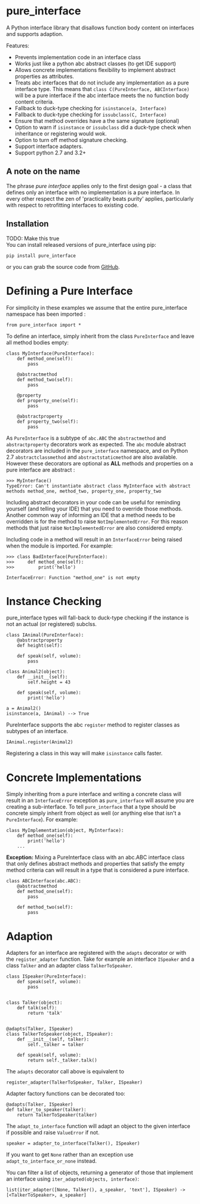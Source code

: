 # pure_interface
A Python interface library that disallows function body content on interfaces and supports adaption.

Features:
* Prevents implementation code in an interface class
* Works just like a python abc abstract classes (to get IDE support)
* Allows concrete implementations flexibility to implement abstract properties as attributes.
* Treats abc interfaces that do not include any implementation as a pure interface type.
  This means that `class C(PureInterface, ABCInterface)` will be a pure interface if the abc interface meets the 
  no function body content criteria.
* Fallback to duck-type checking for `isinstance(a, Interface)`
* Fallback to duck-type checking for `issubclass(C, Interface)`
* Ensure that method overrides have a the same signature (optional)
* Option to warn if `isinstance` or `issubclass` did a duck-type check when inheritance or registering would wok.  
* Option to turn off method signature checking.
* Support interface adapters.
* Support python 2.7 and 3.2+

## A note on the name

The phrase _pure interface_ applies only to the first design goal - a class that defines only an interface with no 
implementation is a pure interface.  In every other respect the zen of 'practicality beats purity' applies, particularly
with respect to retrofitting interfaces to existing code.

## Installation
TODO: Make this true  
You can install released versions of pure_interface using pip:

    pip install pure_interface
    
or you can grab the source code from [GitHub](https://github.com/tim-mitchell/pure_interface).
 
# Defining a Pure Interface
For simplicity in these examples we assume that the entire pure_interface namespace has been imported :

    from pure_interface import *

To define an interface, simply inherit from the class `PureInterface` and leave all method bodies empty:
    
    class MyInterface(PureInterface):
        def method_one(self):
            pass
            
        @abstractmethod
        def method_two(self):
            pass
           
        @property
        def property_one(self):
            pass
            
        @abstractproperty
        def property_two(self):
            pass
            
As `PureInterface` is a subtype of `abc.ABC` the `abstractmethod` and `abstractproperty` decorators work as expected.
The `abc` module abstract decorators are included in the `pure_interface` namespace, and on Python 2.7 
`abstractclassmethod` and `abstractstaticmethod` are also available.
However these decorators are optional as **ALL** methods and properties on a pure interface are abstract :

    >>> MyInterface()
    TypeError: Can't instantiate abstract class MyInterface with abstract methods method_one, method_two, property_one, property_two

Including abstract decorators in your code can be useful for reminding yourself (and telling your IDE) that you need
to override those methods.  Another common way of informing an IDE that a method needs to be overridden is for
the method to raise `NotImplementedError`.  For this reason methods that just raise `NotImplementedError` are also
considered empty.

Including code in a method will result in an `InterfaceError` being raised when the module is imported. For example:

    >>> class BadInterface(PureInterface):
    >>>     def method_one(self):
    >>>         print('hello')
                
    InterfaceError: Function "method_one" is not empty

# Instance Checking
pure_interface types will fall-back to duck-type checking if the instance is not an actual (or registered) subclss.

    class IAnimal(PureInterface):
        @abstractproperty
        def height(self):
    
        def speak(self, volume):
            pass
    
    class Animal2(object):
        def __init__(self):
            self.height = 43

        def speak(self, volume):
            print('hello')

    a = Animal2()
    isinstance(a, IAnimal) --> True
    
  PureInterface supports the abc `register` method to register classes as subtypes of an interface.
  
    IAnimal.register(Animal2)

Registering a class in this way will make `isinstance` calls faster.


# Concrete Implementations

Simply inheriting from a pure interface and writing a concrete class will result in an `InterfaceError` exception as
`pure_interface` will assume you are creating a sub-interface. To tell `pure_interface` that a type should be concrete
simply inherit from object as well (or anything else that isn't a `PureInterface`).  For example:

    class MyImplementation(object, MyInterface):
        def method_one(self):
            print('hello')
        ...

**Exception:** Mixing a PureInterface class with an abc.ABC interface class that only defines abstract methods and properties 
that satisfy the empty method criteria can will result in a type that is considered a pure interface. 

    class ABCInterface(abc.ABC):
        @abstractmethod
        def method_one(self):
            pass
            
        def method_two(self):
            pass
         

# Adaption

Adapters for an interface are registered with the 
`adapts` decorator or with the `register_adapter` function. Take for example an interface `ISpeaker` and a class
`Talker` and an adapter class `TalkerToSpeaker`.

    class ISpeaker(PureInterface):
        def speak(self, volume):
            pass
    
    
    class Talker(object):
        def talk(self):
            return 'talk'
    
    
    @adapts(Talker, ISpeaker)
    class TalkerToSpeaker(object, ISpeaker):
        def __init__(self, talker):
            self._talker = talker
    
        def speak(self, volume):
            return self._talker.talk()

The `adapts` decorator call above is equivalent to

    register_adapter(TalkerToSpeaker, Talker, ISpeaker)

Adapter factory functions can be decorated too:

    @adapts(Talker, ISpeaker)
    def talker_to_speaker(talker):
        return TalkerToSpeaker(talker)

The `adapt_to_interface` function will adapt an object to the given interface if possible
and raise `ValueError` if not.

    speaker = adapter_to_interface(Talker(), ISpeaker)
    
If you want to get `None` rather than an exception use `adapt_to_interface_or_none` instead.

 You can filter a list of objects, returning a generator of those that implement an interface using
 `iter_adapted(objects, interface)`:
 
    list(iter_adapter([None, Talker(), a_speaker, 'text'], ISpeaker) -> [<TalkerToSpeaker>, a_speaker]
